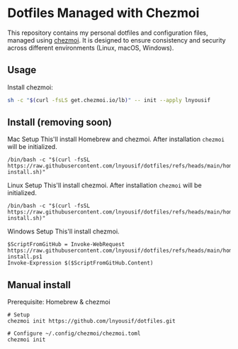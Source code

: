 # Dotfiles Managed with Chezmoi

This repository contains my personal dotfiles and configuration files, managed using [chezmoi](https://www.chezmoi.io/). It is designed to ensure consistency and security across different environments (Linux, macOS, Windows).

## Usage

Install chezmoi:
```bash
sh -c "$(curl -fsLS get.chezmoi.io/lb)" -- init --apply lnyousif
```


## Install (removing soon)

Mac Setup
This'll install Homebrew and chezmoi. After installation `chezmoi` will be initialized.

```Mac
/bin/bash -c "$(curl -fsSL https://raw.githubusercontent.com/lnyousif/dotfiles/refs/heads/main/home/mac-install.sh)"
```

Linux Setup 
This'll install chezmoi. After installation `chezmoi` will be initialized.

```Linux
/bin/bash -c "$(curl -fsSL https://raw.githubusercontent.com/lnyousif/dotfiles/refs/heads/main/home/linux-install.sh)"
```

Windows Setup
This'll install chezmoi. 

```Windows
$ScriptFromGitHub = Invoke-WebRequest https://raw.githubusercontent.com/lnyousif/dotfiles/refs/heads/main/home/win-install.ps1
Invoke-Expression $($ScriptFromGitHub.Content)
```

## Manual install

Prerequisite: Homebrew & chezmoi

```shell
# Setup
chezmoi init https://github.com/lnyousif/dotfiles.git

# Configure ~/.config/chezmoi/chezmoi.toml
chezmoi init
```
